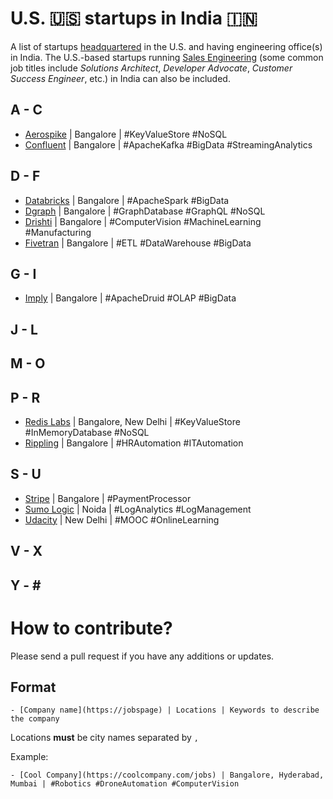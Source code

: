 # U.S. 🇺🇸 startups in India 🇮🇳
A list of startups [headquartered](https://en.wikipedia.org/wiki/Corporate_headquarters) in the U.S. and having engineering office(s) in India. The U.S.-based startups running [Sales Engineering](https://en.wikipedia.org/wiki/Sales_engineering) (some common job titles include *Solutions Architect*, *Developer Advocate*, *Customer Success Engineer*, etc.) in India can also be included.

## A - C
- [Aerospike](https://www.aerospike.com/company/careers/) | Bangalore | #KeyValueStore #NoSQL
- [Confluent](https://www.confluent.io/careers) | Bangalore | #ApacheKafka #BigData #StreamingAnalytics

## D - F
- [Databricks](https://databricks.com/company/careers) | Bangalore | #ApacheSpark #BigData
- [Dgraph](https://dgraph.io/careers) | Bangalore | #GraphDatabase #GraphQL #NoSQL
- [Drishti](https://drishti.com/careers/) | Bangalore | #ComputerVision #MachineLearning #Manufacturing
- [Fivetran](https://fivetran.com/careers) | Bangalore | #ETL #DataWarehouse #BigData

## G - I
- [Imply](https://imply.io/careers) | Bangalore | #ApacheDruid #OLAP #BigData

## J - L

## M - O

## P - R
- [Redis Labs](https://redislabs.com/company/careers/) | Bangalore, New Delhi | #KeyValueStore #InMemoryDatabase #NoSQL
- [Rippling](https://jobs.lever.co/rippling) | Bangalore | #HRAutomation #ITAutomation

## S - U
- [Stripe](https://stripe.com/jobs) | Bangalore | #PaymentProcessor
- [Sumo Logic](https://www.sumologic.com/company/careers/) | Noida | #LogAnalytics #LogManagement
- [Udacity](https://www.udacity.com/jobs) | New Delhi | #MOOC #OnlineLearning

## V - X

## Y - \#

# How to contribute?
Please send a pull request if you have any additions or updates.

## Format
```
- [Company name](https://jobspage) | Locations | Keywords to describe the company
```

Locations **must** be city names separated by `,`

Example:
```
- [Cool Company](https://coolcompany.com/jobs) | Bangalore, Hyderabad, Mumbai | #Robotics #DroneAutomation #ComputerVision
```

